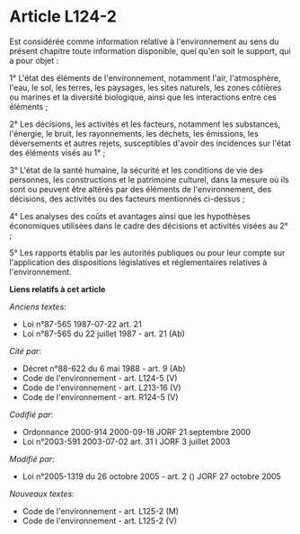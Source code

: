 # Article L124-2

Est considérée comme information relative à l'environnement au sens du présent chapitre toute information disponible, quel
qu'en soit le support, qui a pour objet :

1° L'état des éléments de l'environnement, notamment l'air, l'atmosphère, l'eau, le sol, les terres, les paysages, les sites
naturels, les zones côtières ou marines et la diversité biologique, ainsi que les interactions entre ces éléments ;

2° Les décisions, les activités et les facteurs, notamment les substances, l'énergie, le bruit, les rayonnements, les
déchets, les émissions, les déversements et autres rejets, susceptibles d'avoir des incidences sur l'état des éléments visés
au 1° ;

3° L'état de la santé humaine, la sécurité et les conditions de vie des personnes, les constructions et le patrimoine
culturel, dans la mesure où ils sont ou peuvent être altérés par des éléments de l'environnement, des décisions, des
activités ou des facteurs mentionnés ci-dessus ;

4° Les analyses des coûts et avantages ainsi que les hypothèses économiques utilisées dans le cadre des décisions et
activités visées au 2° ;

5° Les rapports établis par les autorités publiques ou pour leur compte sur l'application des dispositions législatives et
réglementaires relatives à l'environnement.

**Liens relatifs à cet article**

_Anciens textes_:

  - Loi n°87-565 1987-07-22 art. 21
  - Loi n°87-565 du 22 juillet 1987 - art. 21 (Ab)

_Cité par_:

  - Décret n°88-622 du 6 mai 1988 - art. 9 (Ab)
  - Code de l'environnement - art. L124-5 (V)
  - Code de l'environnement - art. L213-16 (V)
  - Code de l'environnement - art. R124-5 (V)

_Codifié par_:

  - Ordonnance 2000-914 2000-09-18 JORF 21 septembre 2000
  - Loi n°2003-591 2003-07-02 art. 31 I JORF 3 juillet 2003

_Modifié par_:

  - Loi n°2005-1319 du 26 octobre 2005 - art. 2 () JORF 27 octobre 2005

_Nouveaux textes_:

  - Code de l'environnement - art. L125-2 (M)
  - Code de l'environnement - art. L125-2 (V)
